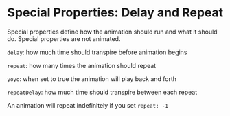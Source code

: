 # Special Properties: Delay and Repeat

Special properties define how the animation should run and what it should do. Special properties are not animated.

`delay`: how much time should transpire before animation begins

`repeat`: how many times the animation should repeat

`yoyo`: when set to true the animation will play back and forth

`repeatDelay`: how much time should transpire between each repeat

&#x20;An animation will repeat indefinitely if you set `repeat: -1`
